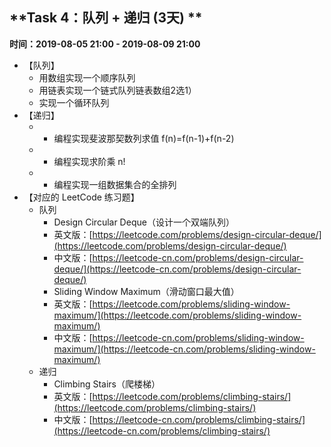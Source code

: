 ## **Task 4：队列 + 递归 (3天) **
**时间：2019-08-05 21:00 - 2019-08-09 21:00**
* 【队列】
  * 用数组实现一个顺序队列
  * 用链表实现一个链式队列链表数组2选1）
  * 实现一个循环队列
* 【递归】
  * - 编程实现斐波那契数列求值 f(n)=f(n-1)+f(n-2)
  * - 编程实现求阶乘 n!
  * - 编程实现一组数据集合的全排列
* 【对应的 LeetCode 练习题】
  * 队列
    *  Design Circular Deque（设计一个双端队列）
      * 英文版：[https://leetcode.com/problems/design-circular-deque/](https://leetcode.com/problems/design-circular-deque/)
      * 中文版：[https://leetcode-cn.com/problems/design-circular-deque/](https://leetcode-cn.com/problems/design-circular-deque/)
    *  Sliding Window Maximum（滑动窗口最大值）
      * 英文版：[https://leetcode.com/problems/sliding-window-maximum/](https://leetcode.com/problems/sliding-window-maximum/)
      * 中文版：[https://leetcode-cn.com/problems/sliding-window-maximum/](https://leetcode-cn.com/problems/sliding-window-maximum/)
  * 递归
    *  Climbing Stairs（爬楼梯）
      * 英文版：[https://leetcode.com/problems/climbing-stairs/](https://leetcode.com/problems/climbing-stairs/)
      * 中文版：[https://leetcode-cn.com/problems/climbing-stairs/](https://leetcode-cn.com/problems/climbing-stairs/)
